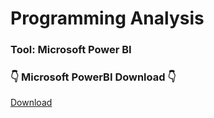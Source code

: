 # Programming Analysis

### Tool: Microsoft Power BI 

### 👇 Microsoft PowerBI Download 👇 

[Download](https://www.microsoft.com/en-us/download/details.aspx?id=58494)
